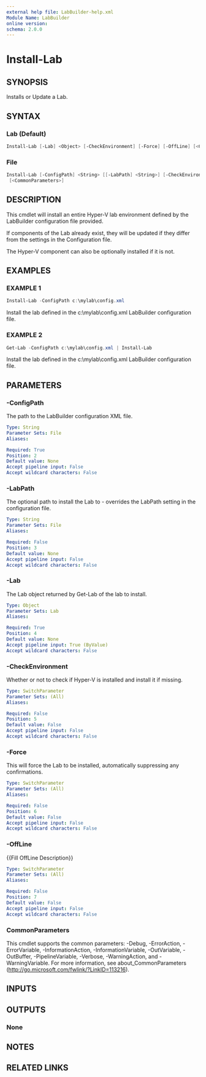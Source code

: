 ```yaml
---
external help file: LabBuilder-help.xml
Module Name: LabBuilder
online version:
schema: 2.0.0
---
```


# Install-Lab

## SYNOPSIS

Installs or Update a Lab.

## SYNTAX

### Lab (Default)

```powershell
Install-Lab [-Lab] <Object> [-CheckEnvironment] [-Force] [-OffLine] [<CommonParameters>]
```

### File

```powershell
Install-Lab [-ConfigPath] <String> [[-LabPath] <String>] [-CheckEnvironment] [-Force] [-OffLine]
 [<CommonParameters>]
```

## DESCRIPTION

This cmdlet will install an entire Hyper-V lab environment defined by the
LabBuilder configuration file provided.

If components of the Lab already exist, they will be updated if they differ
from the settings in the Configuration file.

The Hyper-V component can also be optionally installed if it is not.

## EXAMPLES

### EXAMPLE 1

```powershell
Install-Lab -ConfigPath c:\mylab\config.xml
```

Install the lab defined in the c:\mylab\config.xml LabBuilder configuration file.

### EXAMPLE 2

```powershell
Get-Lab -ConfigPath c:\mylab\config.xml | Install-Lab
```

Install the lab defined in the c:\mylab\config.xml LabBuilder configuration file.

## PARAMETERS

### -ConfigPath

The path to the LabBuilder configuration XML file.

```yaml
Type: String
Parameter Sets: File
Aliases:

Required: True
Position: 2
Default value: None
Accept pipeline input: False
Accept wildcard characters: False
```

### -LabPath

The optional path to install the Lab to - overrides the LabPath setting in the
configuration file.

```yaml
Type: String
Parameter Sets: File
Aliases:

Required: False
Position: 3
Default value: None
Accept pipeline input: False
Accept wildcard characters: False
```

### -Lab

The Lab object returned by Get-Lab of the lab to install.

```yaml
Type: Object
Parameter Sets: Lab
Aliases:

Required: True
Position: 4
Default value: None
Accept pipeline input: True (ByValue)
Accept wildcard characters: False
```

### -CheckEnvironment

Whether or not to check if Hyper-V is installed and install it if missing.

```yaml
Type: SwitchParameter
Parameter Sets: (All)
Aliases:

Required: False
Position: 5
Default value: False
Accept pipeline input: False
Accept wildcard characters: False
```

### -Force

This will force the Lab to be installed, automatically suppressing any confirmations.

```yaml
Type: SwitchParameter
Parameter Sets: (All)
Aliases:

Required: False
Position: 6
Default value: False
Accept pipeline input: False
Accept wildcard characters: False
```

### -OffLine

{{Fill OffLine Description}}

```yaml
Type: SwitchParameter
Parameter Sets: (All)
Aliases:

Required: False
Position: 7
Default value: False
Accept pipeline input: False
Accept wildcard characters: False
```

### CommonParameters

This cmdlet supports the common parameters: -Debug, -ErrorAction, -ErrorVariable, -InformationAction, -InformationVariable, -OutVariable, -OutBuffer, -PipelineVariable, -Verbose, -WarningAction, and -WarningVariable.
For more information, see about_CommonParameters (http://go.microsoft.com/fwlink/?LinkID=113216).

## INPUTS

## OUTPUTS

### None

## NOTES

## RELATED LINKS
